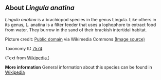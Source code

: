 **About *Lingula anatina***
-------------------------
*Lingula anatina* is a brachiopod species in the genus Lingula. Like 
others in its genus, L. anatina is a filter feeder that uses a 
lophophore to extract food from water. They burrow in the sand of 
their brackish intertidal habitat.


Picture credit: [Public domain](https://en.wikipedia.org/wiki/File:LingulaanatinaAA.JPG#Licensing) via Wikimedia Commons [(Image source)](https://en.wikipedia.org/wiki/File:LingulaanatinaAA.JPG)


Taxonomy ID [7574](https://www.uniprot.org/taxonomy/7574)

(Text from [Wikipedia](https://en.wikipedia.org/).)

**More information**
General information about this species can be found in [Wikipedia](https://en.wikipedia.org/wiki/Lingula_anatina)
